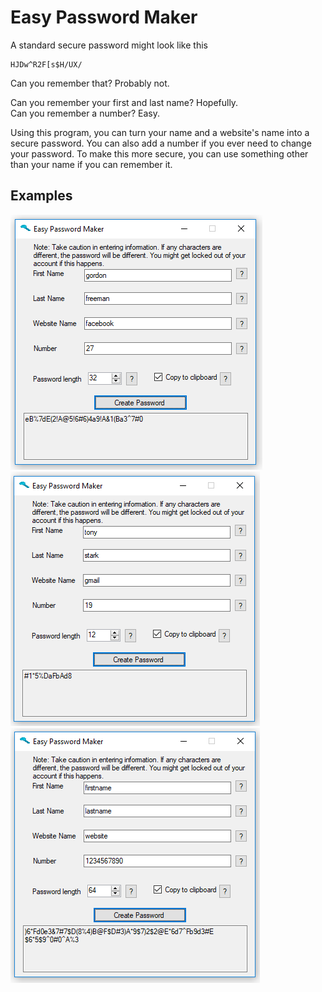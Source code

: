 # Easy Password Maker

A standard secure password might look like this
```
HJDw^R2F[s$H/UX/
```
Can you remember that? Probably not.  

Can you remember your first and last name? Hopefully.  
Can you remember a number? Easy.  

Using this program, you can turn your name and a website's name into a secure password. You can also add a number if you ever need to change your password. To make this more secure, you can use something other than your name if you can remember it.  

## Examples

![Example.png](examples/Example1.png)
![Example.png](examples/Example2.png)
![Example.png](examples/Example3.png)
